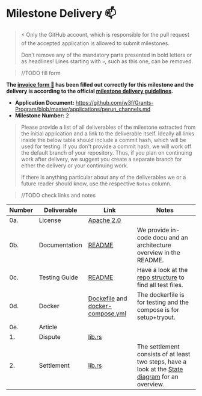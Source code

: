 # Milestone Delivery :mailbox:

> ⚡ Only the GitHub account, which is responsible for the pull request of the accepted application is allowed to submit milestones. 
> 
> Don't remove any of the mandatory parts presented in bold letters or as headlines! Lines starting with `>`, such as this one, can be removed.

> //TODO fill form

**The [invoice form :pencil:](https://docs.google.com/forms/d/e/1FAIpQLSfmNYaoCgrxyhzgoKQ0ynQvnNRoTmgApz9NrMp-hd8mhIiO0A/viewform) has been filled out correctly for this milestone and the delivery is according to the official [milestone delivery guidelines](https://github.com/w3f/General-Grants-Program/blob/master/grants/milestone-deliverables-guidelines.md).**

* **Application Document:** https://github.com/w3f/Grants-Program/blob/master/applications/perun_channels.md
* **Milestone Number:** 2

> Please provide a list of all deliverables of the milestone extracted from the initial application and a link to the deliverable itself. Ideally all links inside the below table should include a commit hash, which will be used for testing. If you don't provide a commit hash, we will work off the default branch of your repository. Thus, if you plan on continuing work after delivery, we suggest you create a separate branch for either the delivery or your continuing work. 
> 
> If there is anything particular about any of the deliverables we or a future reader should know, use the respective `Notes` column.

> //TODO check links and notes

| Number | Deliverable | Link | Notes |
| ------------- | ------------- | ------------- |------------- |
| 0a. | License | [Apache 2.0](https://github.com/perun-network/perun-polkadot-pallet/tree/milestone2/LICENSE) | |
| 0b. | Documentation | [README](https://github.com/perun-network/perun-polkadot-pallet/tree/milestone2/README.md#documentation) | We provide in-code docu and an architecture overview in the README. |
| 0c. | Testing Guide | [README](https://github.com/perun-network/perun-polkadot-pallet/tree/milestone2/README.md#tests) | Have a look at the [repo structure](https://github.com/perun-network/perun-polkadot-pallet/tree/milestone2/README.md#repo-structure) to find all test files. |
| 0d. | Docker | [Dockefile](https://github.com/perun-network/perun-polkadot-pallet/tree/milestone2/Dockerfile) and [docker-compose.yml](https://github.com/perun-network/perun-polkadot-node/tree/milestone2/docker-compose.yml) | The dockerfile is for testing and the compose is for setup+tryout. |
| 0e. | Article |  |  |
| 1. | Dispute | [lib.rs](https://github.com/perun-network/perun-polkadot-pallet/tree/milestone2/src/lib.rs#L248) | |
| 2. | Settlement | [lib.rs](https://github.com/perun-network/perun-polkadot-pallet/tree/milestone2/src/lib.rs#L393) | The settlement consists of at least two steps, have a look at the [State diagram](https://github.com/perun-network/perun-polkadot-pallet/tree/milestone2/README.md#state-diagram) for an overview. |

